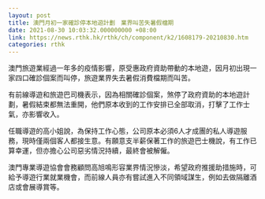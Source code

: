 ```yaml
---
layout: post
title: 澳門月初一家確診停本地遊計劃　業界叫苦失暑假檔期
date: 2021-08-30 10:03:32.000000000 +08:00
link: https://news.rthk.hk/rthk/ch/component/k2/1608179-20210830.htm
categories: rthk
---
```


澳門旅遊業經過一年多的疫情影響，原受惠政府資助帶動的本地遊，因月初出現一家四口確診個案而叫停，旅遊業界失去暑假消費檔期而叫苦。

有前線導遊和旅遊巴司機表示，因為相關確診個案，煞停了政府資助的本地遊計劃，暑假結束都無法重開，他們原本收到的工作安排已全部取消，打擊了工作士氣，亦影響收入。

任職導遊的高小姐說，為保持工作心態，公司原本必須6人才成團的私人導遊服務，現時僅兩個客人都接生意。有願意支半薪保著工作的旅遊巴士機說，有工作已算幸運，但亦擔心公司惡劣情況持續，最終會被解僱。

澳門專業導遊協會會務顧問高旭鳴形容業界情況慘淡，希望政府推援助措施時，可給予導遊行業就業機會，而前線人員亦有嘗試進入不同領域謀生，例如去做隔離酒店或會展導賞等。
